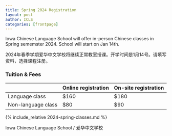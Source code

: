 ```yaml
---
title: Spring 2024 Registration  
layout: post
author: ICLS
categories: [frontpage]
---
```

Iowa Chinese Language School will offer in-person Chinese classes in Spring sememster 2024. School will start on Jan 14th.
	
2024年春季学期爱华中文学校将继续正常教室授课。开学时间是1月14号。请填写资料，选择课程注册。

###  Tuition & Fees

|              | Online registration        | On-site registration |
|:-------------|:------------------|:------|
| Language class | $160  | $180  |
| Non-language class | $80    | $90  |

{% include_relative 2024-spring-classes.md %}


Iowa Chinese Language School / 爱华中文学校	
